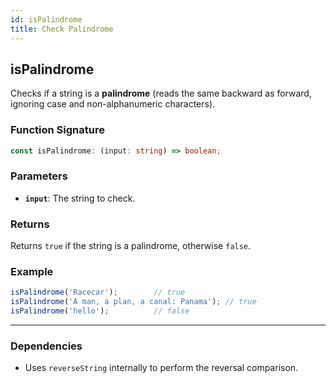 ```yaml
---
id: isPalindrome  
title: Check Palindrome  
---
```


## isPalindrome

Checks if a string is a **palindrome** (reads the same backward as forward, ignoring case and non-alphanumeric characters).

### Function Signature

```ts
const isPalindrome: (input: string) => boolean;
```

### Parameters

- **`input`**: The string to check.

### Returns

Returns `true` if the string is a palindrome, otherwise `false`.

### Example

```ts
isPalindrome('Racecar');        // true
isPalindrome('A man, a plan, a canal: Panama'); // true
isPalindrome('hello');          // false
```

---

### Dependencies

- Uses `reverseString` internally to perform the reversal comparison.
